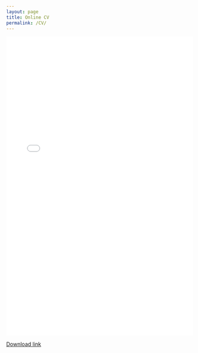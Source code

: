 ```yaml
---
layout: page
title: Online CV
permalink: /CV/
---
```


<embed src="{{site.baseurl}}/images/Olm_CV_03_2021.pdf" width="500" height="800" type="application/pdf" />





<a href="{{site.baseurl}}/images/Olm_CV_03_2021.pdf" target="_blank"> Download link </a>